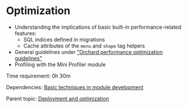 # Optimization



- Understanding the implications of basic built-in performance-related features:
	- SQL indices defined in migrations
	- Cache attributes of the `menu` and `shape` tag helpers
- General guidelines under ["Orchard performance optimization guidelines"](../../DevelopmentGuidelines/OrchardPerformanceOptimization)
- Profiling with the Mini Profiler module

Time requirement: 0h 30m

Dependencies: [Basic techniques in module development](../ModuleDevelopmentAndApis/BasicTechniquesInModuleDevelopment)

Parent topic: [Deployment and optimization](./)